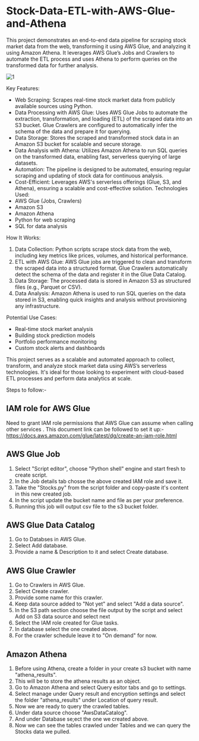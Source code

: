 # Stock-Data-ETL-with-AWS-Glue-and-Athena
This project demonstrates an end-to-end data pipeline for scraping stock market data from the web, transforming it using AWS Glue, and analyzing it using Amazon Athena. It leverages AWS Glue’s Jobs and Crawlers to automate the ETL process and uses Athena to perform queries on the transformed data for further analysis.

![1](https://github.com/user-attachments/assets/2b46c12b-95be-4c44-bf0e-f8d59d8d60dc)


Key Features:
- Web Scraping: Scrapes real-time stock market data from publicly available sources using Python.
- Data Processing with AWS Glue: Uses AWS Glue Jobs to automate the extraction, transformation, and loading (ETL) of the scraped data into an S3 bucket. Glue Crawlers are configured to automatically infer the schema of the data and prepare it for querying.
- Data Storage: Stores the scraped and transformed stock data in an Amazon S3 bucket for scalable and secure storage.
- Data Analysis with Athena: Utilizes Amazon Athena to run SQL queries on the transformed data, enabling fast, serverless querying of large datasets.
- Automation: The pipeline is designed to be automated, ensuring regular scraping and updating of stock data for continuous analysis.
- Cost-Efficient: Leverages AWS's serverless offerings (Glue, S3, and Athena), ensuring a scalable and cost-effective solution.
Technologies Used:
- AWS Glue (Jobs, Crawlers)
- Amazon S3
- Amazon Athena
- Python for web scraping
- SQL for data analysis

How It Works:
1.	Data Collection: Python scripts scrape stock data from the web, including key metrics like prices, volumes, and historical performance.
2.	ETL with AWS Glue: AWS Glue jobs are triggered to clean and transform the scraped data into a structured format. Glue Crawlers automatically detect the schema of the data and register it in the Glue Data Catalog.
3.	Data Storage: The processed data is stored in Amazon S3 as structured files (e.g., Parquet or CSV).
4.	Data Analysis: Amazon Athena is used to run SQL queries on the data stored in S3, enabling quick insights and analysis without provisioning any infrastructure.

Potential Use Cases:
- Real-time stock market analysis
- Building stock prediction models
- Portfolio performance monitoring
- Custom stock alerts and dashboards

This project serves as a scalable and automated approach to collect, transform, and analyze stock market data using AWS’s serverless technologies. It's ideal for those looking to experiment with cloud-based ETL processes and perform data analytics at scale.

Steps to follow:-

## IAM role for AWS Glue
Need to grant IAM role permissions that AWS Glue can assume when calling other services .
This document link can be followed to set it up:-
https://docs.aws.amazon.com/glue/latest/dg/create-an-iam-role.html

## AWS Glue Job
1. Select "Script editor", choose "Python shell" engine and start fresh to create script.
2. In the Job details tab chosse the above created IAM role and save it.
3. Take the "Stocks.py" from the script folder and copy-paste it's content in this new created job.
4. In the script update the bucket name and file as per your preference.
5. Running this job will output csv file to the s3 bucket folder.

## AWS Glue Data Catalog
1. Go to Databses in AWS Glue.
2. Select Add database.
3. Provide a name & Description to it and select Create database.

## AWS Glue Crawler
1. Go to Crawlers in AWS Glue.
2. Select Create crawler.
3. Provide some name for this crawler.
4. Keep data source added to "Not yet" and select "Add a data source".
5. In the S3 path section choose the file output by the script and select Add on S3 data source and select next
6. Select the IAM role created for Glue tasks.
7. In database select the one created above.
8. For the crawler schedule leave it to "On demand" for now.  

## Amazon Athena
1. Before using Athena, create a folder in your create s3 bucket with name "athena_results".
2. This will be to store the athena results as an object.
3. Go to Amazon Athena and select Query esitor tabs and go to settings.
4. Select manage under Query result and encryption settings and select the folder "athena_results" under Location of query result.
5. Now we are ready to query the crawled tables.
6. Under data source choose "AwsDataCatalog".
7. And under Database se;ect the one we created above.
8. Now we can see the tables crawled under Tables and we can query the Stocks data we pulled.



